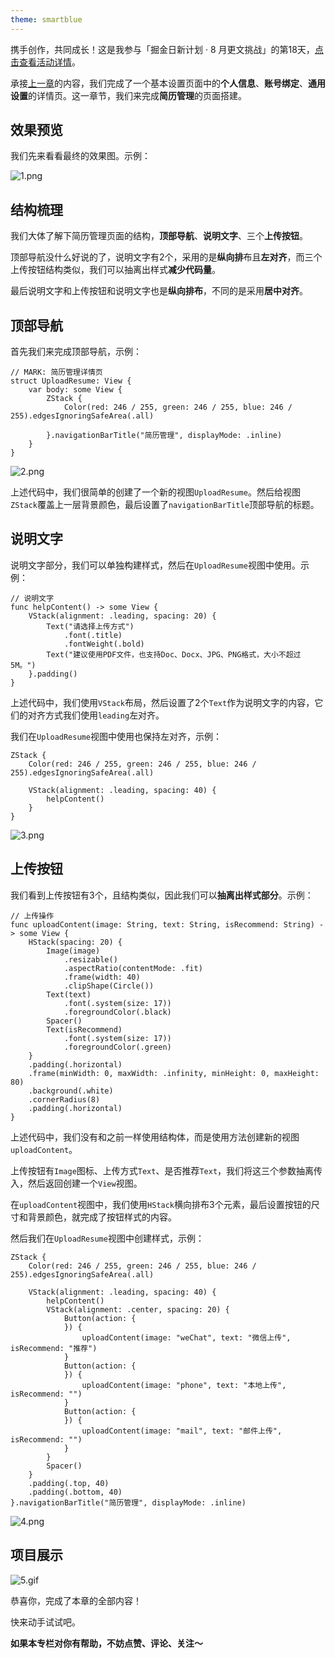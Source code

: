 ```yaml
---
theme: smartblue
---
```

携手创作，共同成长！这是我参与「掘金日新计划 · 8 月更文挑战」的第18天，[点击查看活动详情](https://juejin.cn/post/7123120819437322247 "https://juejin.cn/post/7123120819437322247")。

承接[上一章](https://juejin.cn/post/7130825547621335076)的内容，我们完成了一个基本设置页面中的**个人信息**、**账号绑定**、**通用设置**的详情页。这一章节，我们来完成**简历管理**的页面搭建。

## 效果预览

我们先来看看最终的效果图。示例：

![1.png](https://p9-juejin.byteimg.com/tos-cn-i-k3u1fbpfcp/e0d5d872317f4b818f03d83a17cc89bc~tplv-k3u1fbpfcp-watermark.image?)

## 结构梳理

我们大体了解下简历管理页面的结构，**顶部导航**、**说明文字**、三个**上传按钮**。

顶部导航没什么好说的了，说明文字有2个，采用的是**纵向排**布且**左对齐**，而三个上传按钮结构类似，我们可以抽离出样式**减少代码量**。

最后说明文字和上传按钮和说明文字也是**纵向排布**，不同的是采用**居中对齐**。

## 顶部导航

首先我们来完成顶部导航，示例：


```
// MARK: 简历管理详情页
struct UploadResume: View {
    var body: some View {
        ZStack {
            Color(red: 246 / 255, green: 246 / 255, blue: 246 / 255).edgesIgnoringSafeArea(.all)

        }.navigationBarTitle("简历管理", displayMode: .inline)
    }
}
```

![2.png](https://p9-juejin.byteimg.com/tos-cn-i-k3u1fbpfcp/c72894eeae49488c9c94ed3b139e7bfa~tplv-k3u1fbpfcp-watermark.image?)

上述代码中，我们很简单的创建了一个新的视图`UploadResume`。然后给视图`ZStack`覆盖上一层背景颜色，最后设置了`navigationBarTitle`顶部导航的标题。

## 说明文字

说明文字部分，我们可以单独构建样式，然后在`UploadResume`视图中使用。示例：


```
// 说明文字
func helpContent() -> some View {
    VStack(alignment: .leading, spacing: 20) {
        Text("请选择上传方式")
            .font(.title)
            .fontWeight(.bold)
        Text("建议使用PDF文件，也支持Doc、Docx、JPG、PNG格式，大小不超过5M。")
    }.padding()
}
```

上述代码中，我们使用`VStack`布局，然后设置了2个`Text`作为说明文字的内容，它们的对齐方式我们使用`leading`左对齐。

我们在`UploadResume`视图中使用也保持左对齐，示例：


```
ZStack {
    Color(red: 246 / 255, green: 246 / 255, blue: 246 / 255).edgesIgnoringSafeArea(.all)

    VStack(alignment: .leading, spacing: 40) {
        helpContent()
    }
}
```

![3.png](https://p6-juejin.byteimg.com/tos-cn-i-k3u1fbpfcp/40265eebda7e40efa53fe493d7b5eb0d~tplv-k3u1fbpfcp-watermark.image?)

## 上传按钮

我们看到上传按钮有3个，且结构类似，因此我们可以**抽离出样式部分**。示例：


```
// 上传操作
func uploadContent(image: String, text: String, isRecommend: String) -> some View {
    HStack(spacing: 20) {
        Image(image)
            .resizable()
            .aspectRatio(contentMode: .fit)
            .frame(width: 40)
            .clipShape(Circle())
        Text(text)
            .font(.system(size: 17))
            .foregroundColor(.black)
        Spacer()
        Text(isRecommend)
            .font(.system(size: 17))
            .foregroundColor(.green)
    }
    .padding(.horizontal)
    .frame(minWidth: 0, maxWidth: .infinity, minHeight: 0, maxHeight: 80)
    .background(.white)
    .cornerRadius(8)
    .padding(.horizontal)
}
```
上述代码中，我们没有和之前一样使用结构体，而是使用方法创建新的视图`uploadContent`。

上传按钮有`Image`图标、上传方式`Text`、是否推荐`Text`，我们将这三个参数抽离传入，然后返回创建一个`View`视图。

在`uploadContent`视图中，我们使用`HStack`横向排布3个元素，最后设置按钮的尺寸和背景颜色，就完成了按钮样式的内容。

然后我们在`UploadResume`视图中创建样式，示例：


```
ZStack {
    Color(red: 246 / 255, green: 246 / 255, blue: 246 / 255).edgesIgnoringSafeArea(.all)

    VStack(alignment: .leading, spacing: 40) {
        helpContent()
        VStack(alignment: .center, spacing: 20) {
            Button(action: {
            }) {
                uploadContent(image: "weChat", text: "微信上传", isRecommend: "推荐")
            }
            Button(action: {
            }) {
                uploadContent(image: "phone", text: "本地上传", isRecommend: "")
            }
            Button(action: {
            }) {
                uploadContent(image: "mail", text: "邮件上传", isRecommend: "")
            }
        }
        Spacer()
    }
    .padding(.top, 40)
    .padding(.bottom, 40)
}.navigationBarTitle("简历管理", displayMode: .inline)
```

![4.png](https://p1-juejin.byteimg.com/tos-cn-i-k3u1fbpfcp/f36a265131cc4b5597b55af23f3ac2be~tplv-k3u1fbpfcp-watermark.image?)

## 项目展示

![5.gif](https://p9-juejin.byteimg.com/tos-cn-i-k3u1fbpfcp/f4133c87ce764f5fbed44af149229640~tplv-k3u1fbpfcp-watermark.image?)

恭喜你，完成了本章的全部内容！

快来动手试试吧。

**如果本专栏对你有帮助，不妨点赞、评论、关注～**